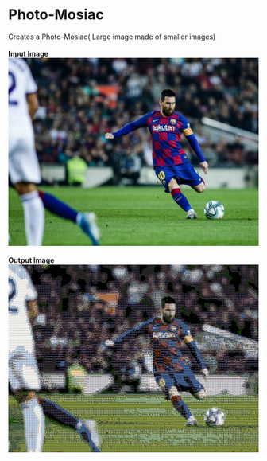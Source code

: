 # Photo-Mosiac
Creates a Photo-Mosiac( Large image made of smaller images)
<br><br>
**Input Image**<br>
![Input ](/Messi.jpg)
<br><br>
**Output Image**<br>
![Output](/Messi_output.png)
